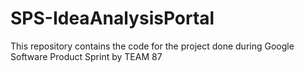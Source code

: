 # SPS-IdeaAnalysisPortal
This repository contains the code for the project done during Google Software Product Sprint by TEAM 87
